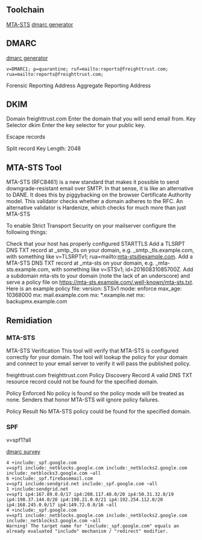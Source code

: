 

## Toolchain

[MTA-STS](https://aykevl.nl/apps/mta-sts/)
[dmarc generator](https://tools.socketlabs.com/dmarc/generator)

## DMARC

[dmarc generator](https://tools.socketlabs.com/dmarc/generator)


`v=DMARC1; p=quarantine; ruf=mailto:reports@freighttrust.com; rua=mailto:reports@freighttrust.com;`

Forensic Reporting Address
Aggregate Reporting Address



## DKIM
Domain
freighttrust.com
Enter the domain that you will send email from.
Key Selector
dkim
Enter the key selector for your public key.

Escape records 

Split record 
Key Length: 2048



## MTA-STS Tool

MTA-STS (RFC8461) is a new standard that makes it possible to send downgrade-resistant email over SMTP. In that sense, it is like an alternative to DANE. It does this by piggybacking on the browser Certificate Authority model. This validator checks whether a domain adheres to the RFC. An alternative validator is Hardenize, which checks for much more than just MTA-STS

To enable Strict Transport Security on your mailserver configure the following things:

Check that your host has properly configured STARTTLS
Add a TLSRPT DNS TXT record at _smtp._tls on your domain, e.g. _smtp._tls.example.com, with something like v=TLSRPTv1; rua=mailto:mta-sts@example.com.
Add a MTA-STS DNS TXT record at _mta-sts on your domain, e.g. _mta-sts.example.com, with something like v=STSv1; id=20160831085700Z.
Add a subdomain mta-sts to your domain (note the lack of an underscore) and serve a policy file on https://mta-sts.example.com/.well-known/mta-sts.txt. Here is an example policy file:
version: STSv1
mode: enforce
max_age: 10368000
mx: mail.example.com
mx: *.example.net
mx: backupmx.example.com



## Remidiation 


### MTA-STS 

MTA-STS Verification
This tool will verify that MTA-STS is configured correctly for your domain. The tool will lookup the policy for your domain and connect to your email server to verify it will pass the published policy.

freighttrust.com
freighttrust.com
Policy Discovery Record
A valid DNS TXT resource record could not be found for the specified domain.

Policy Enforced
No policy is found so the policy mode will be treated as none. Senders that honor MTA-STS will ignore policy failures.

Policy Result
No MTA-STS policy could be found for the specified domain.



### SPF


v=spf1?all	

[dmarc survey](https://dmarcian.com/spf-survey/)



```text
4 +include:_spf.google.com
v=spf1 include:_netblocks.google.com include:_netblocks2.google.com include:_netblocks3.google.com ~all
6 +include:_spf.firebasemail.com
v=spf1 include:sendgrid.net include:_spf.google.com ~all
1 +include:sendgrid.net
v=spf1 ip4:167.89.0.0/17 ip4:208.117.48.0/20 ip4:50.31.32.0/19 ip4:198.37.144.0/20 ip4:198.21.0.0/21 ip4:192.254.112.0/20 ip4:168.245.0.0/17 ip4:149.72.0.0/16 ~all
4 +include:_spf.google.com
v=spf1 include:_netblocks.google.com include:_netblocks2.google.com include:_netblocks3.google.com ~all
Warning! The target name for "include:_spf.google.com" equals an already evaluated "include" mechanism / "redirect" modifier.
```

